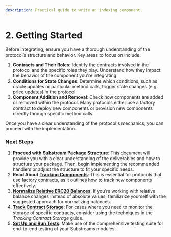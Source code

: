 ```yaml
---
description: Practical guide to write an indexing component.
---
```


# 2. Getting Started

Before integrating, ensure you have a thorough understanding of the protocol’s structure and behavior. Key areas to focus on include:

1. **Contracts and Their Roles**: Identify the contracts involved in the protocol and the specific roles they play. Understand how they impact the behavior of the component you're integrating.
2. **Conditions for State Changes**: Determine which conditions, such as oracle updates or particular method calls, trigger state changes (e.g. price updates) in the protocol.
3. **Component Addition and Removal**: Check how components are added or removed within the protocol. Many protocols either use a factory contract to deploy new components or provision new components directly through specific method calls.

Once you have a clear understanding of the protocol's mechanics, you can proceed with the implementation.

### Next Steps

1. **Proceed with** [**Substream Package Structure**](3.-substream-package-structure.md): This document will provide you with a clear understanding of the deliverables and how to structure your package. Then, begin implementing the recommended handlers or adjust the structure to fit your specific needs.
2. **Read About** [**Tracking Components**](../common-problems-and-patterns/tracking-components.md): This is essential for protocols that use factory contracts, as it outlines how to track new components effectively.
3. [**Normalize Relative ERC20 Balances**](../common-problems-and-patterns/normalizing-relative-erc20-balances.md): If you’re working with relative balance changes instead of absolute values, familiarize yourself with the suggested approach for normalizing balances.
4. [**Track Contract Storage**](../common-problems-and-patterns/tracking-contract-storage.md): For cases where you need to monitor the storage of specific contracts, consider using the techniques in the _Tracking Contract Storage_ guide.
5. [**Set Up and Run Tests**](4.-testing.md): Make use of the comprehensive testing suite for end-to-end testing of your Substreams modules.
